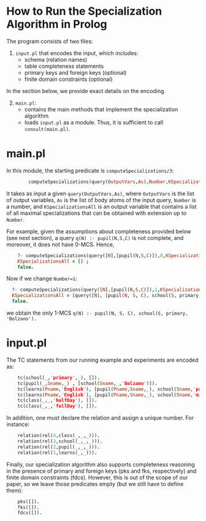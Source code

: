 
# How to Run the Specialization Algorithm in Prolog

The program consists of two files:

1. `input.pl` that encodes the input, which includes:
    - schema (relation names)
    - table completeness statements
    - primary keys and foreign keys (optional)
    - finite domain constraints (optional)

In the section below, we provide exact details on the encoding.

2. `main.pl`:
    - contains the main methods that implement the specialization algorithm
    - loads `input.pl` as a module. Thus, it is sufficient to call `consult(main.pl)`.

# main.pl

In this module, the starting predicate is `computeSpecializations/3`:

```prolog
        computeSpecializations(query(OutputVars,As),Number,KSpecializationsAll).
```

It takes as input a given `query(OutputVars,As)`, where `OutputVars` is the list of output variables, `As` is the list of body atoms of the input query, `Number` is a number, and `KSpecializationsAll` is an output variable that contains a list of all maximal specializations that can be obtained with extension up to `Number`.

For example, given the assumptions about completeness provided below (see next section), a query `q(N) :- pupil(N,S,C)` is not complete, and moreover, it does not have 0-MCS. Hence,

```prolog
    ?- computeSpecializations(query([N],[pupil(N,S,C)]),0,KSpecializationsAll).
    KSpecializationsAll = [] ;
    false.
```

Now if we change `Number=1`:

```prolog
  ?- computeSpecializations(query([N],[pupil(N,S,C)]),1,KSpecializationsAll).
  KSpecializationsAll = [query([N], [pupil(N, S, C), school(S, primary, 'Bolzano')])] ;
  false.
```

we obtain the only 1-MCS `q(N) :- pupil(N, S, C), school(S, primary, 'Bolzano').`

# input.pl

The TC statements from our running example and experiments are encoded as:

```prolog
    tc(school(_,'primary',_), []). 
    tc(pupil(_,Sname,_) , [school(Sname,_,'Bolzano')]).    
    tc(learns(Pname,'English'), [pupil(Pname,Sname,_), school(Sname,'primary', _)]).
    tc(learns(Pname,'English'), [pupil(Pname,Sname,_), school(Sname,'middle', _)]).
    tc(class(_,_,'halfDay'), []).  
    tc(class(_,_,'fullDay'), []).
```

In addition, one must declare the relation and assign a unique number. For instance:

```prolog
    relation(rel(4,class(_,_,_))).
    relation(rel(3,school(_,_,_))).
    relation(rel(2,pupil(_,_,_))).
    relation(rel(1,learns(_,_))).
```

Finally, our specialization algorithm also supports completeness reasoning in the presence of primary and foreign keys (pks and fks, respectively) and finite domain constraints (fdcs). However, this is out of the scope of our paper, so we leave those predicates empty (but we still have to define them):

```prolog
    pks([]).
    fks([]).
    fdcs([]).
```

